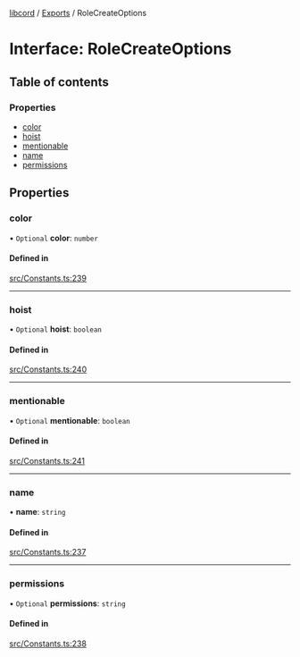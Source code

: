 [libcord](../README.md) / [Exports](../modules.md) / RoleCreateOptions

# Interface: RoleCreateOptions

## Table of contents

### Properties

- [color](RoleCreateOptions.md#color)
- [hoist](RoleCreateOptions.md#hoist)
- [mentionable](RoleCreateOptions.md#mentionable)
- [name](RoleCreateOptions.md#name)
- [permissions](RoleCreateOptions.md#permissions)

## Properties

### color

• `Optional` **color**: `number`

#### Defined in

[src/Constants.ts:239](https://github.com/Libcord/libcord/blob/f2b4cca/src/Constants.ts#L239)

___

### hoist

• `Optional` **hoist**: `boolean`

#### Defined in

[src/Constants.ts:240](https://github.com/Libcord/libcord/blob/f2b4cca/src/Constants.ts#L240)

___

### mentionable

• `Optional` **mentionable**: `boolean`

#### Defined in

[src/Constants.ts:241](https://github.com/Libcord/libcord/blob/f2b4cca/src/Constants.ts#L241)

___

### name

• **name**: `string`

#### Defined in

[src/Constants.ts:237](https://github.com/Libcord/libcord/blob/f2b4cca/src/Constants.ts#L237)

___

### permissions

• `Optional` **permissions**: `string`

#### Defined in

[src/Constants.ts:238](https://github.com/Libcord/libcord/blob/f2b4cca/src/Constants.ts#L238)
